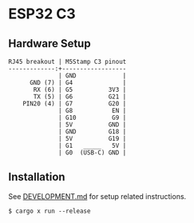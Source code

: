 # ESP32 C3

## Hardware Setup

```
RJ45 breakout | M5Stamp C3 pinout
-------------:+------------------
              | GND             |
      GND (7) | G4              |
       RX (6) | G5          3V3 |
       TX (5) | G6          G21 |
    PIN20 (4) | G7          G20 |
              | G8           EN |
              | G10          G9 |
              | 5V          GND |
              | GND         G18 |
              | 5V          G19 |
              | G1   _____   5V |
              | G0  (USB-C) GND |
```

## Installation

See [DEVELOPMENT.md](DEVELOPMENT.md) for setup related instructions.

```console
$ cargo x run --release
```

